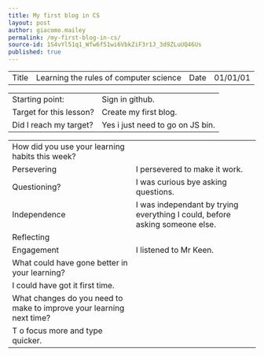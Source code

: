 ```yaml
---
title: My first blog in CS
layout: post
author: giacomo.mailey
permalink: /my-first-blog-in-cs/
source-id: 1S4vYl51q1_Wfw6f51wi6VbkZiF3r1J_3d9ZLuUQ46Us
published: true
---
```

<table>
  <tr>
    <td>Title</td>
    <td>Learning the rules of computer science</td>
    <td>Date</td>
    <td>01/01/01</td>
  </tr>
</table>


<table>
  <tr>
    <td>Starting point:</td>
    <td>Sign in github.</td>
  </tr>
  <tr>
    <td>Target for this lesson?</td>
    <td>Create my first blog.</td>
  </tr>
  <tr>
    <td>Did I reach my target? </td>
    <td>Yes i just need to go on JS bin.</td>
  </tr>
</table>


<table>
  <tr>
    <td>How did you use your learning habits this week?</td>
    <td></td>
  </tr>
  <tr>
    <td>Persevering</td>
    <td>I persevered to make it work.</td>
  </tr>
  <tr>
    <td>Questioning?</td>
    <td>I was curious bye asking questions. </td>
  </tr>
  <tr>
    <td>Independence</td>
    <td>I was independant by trying everything I could, before asking someone else.</td>
  </tr>
  <tr>
    <td>Reflecting</td>
    <td></td>
  </tr>
  <tr>
    <td>Engagement</td>
    <td>I listened to Mr Keen.</td>
  </tr>
  <tr>
    <td>What could have gone better in your learning?</td>
    <td></td>
  </tr>
  <tr>
    <td>I could have got it first time.</td>
    <td></td>
  </tr>
  <tr>
    <td>What changes do you need to make to improve your learning next time?</td>
    <td></td>
  </tr>
  <tr>
    <td>T o focus more and type quicker.</td>
    <td></td>
  </tr>
</table>


